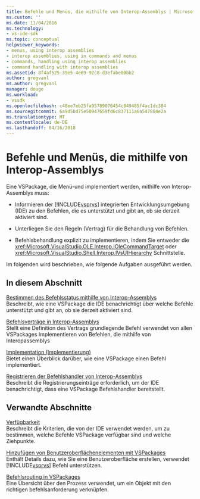 ```yaml
---
title: Befehle und Menüs, die mithilfe von Interop-Assemblys | Microsoft Docs
ms.custom: ''
ms.date: 11/04/2016
ms.technology:
- vs-ide-sdk
ms.topic: conceptual
helpviewer_keywords:
- menus, using interop assemblies
- interop assemblies, using in commands and menus
- commands, handling using interop assemblies
- command handling with interop assemblies
ms.assetid: 8f4af525-39e5-4e69-92c8-d3efabe80bb2
author: gregvanl
ms.author: gregvanl
manager: douge
ms.workload:
- vssdk
ms.openlocfilehash: c48ee7eb25fa95789076454c849485f4ac1dc384
ms.sourcegitcommit: 6a9d5bd75e50947659fd6c837111a6a547884e2a
ms.translationtype: MT
ms.contentlocale: de-DE
ms.lasthandoff: 04/16/2018
---
```

# <a name="commands-and-menus-that-use-interop-assemblies"></a>Befehle und Menüs, die mithilfe von Interop-Assemblys
Eine VSPackage, die Menü-und implementiert werden, mithilfe von Interop-Assemblys muss:  
  
-   Informieren der [!INCLUDE[vsprvs](../../code-quality/includes/vsprvs_md.md)] integrierten Entwicklungsumgebung (IDE) zu den Befehlen, die es unterstützt und gibt an, ob sie derzeit aktiviert sind.  
  
-   Unterliegen Sie den Regeln (Vertrag) für die Behandlung von Befehlen.  
  
-   Befehlsbehandlung explizit zu implementieren, indem Sie entweder die <xref:Microsoft.VisualStudio.OLE.Interop.IOleCommandTarget> oder <xref:Microsoft.VisualStudio.Shell.Interop.IVsUIHierarchy> Schnittstelle.  
  
 Im folgenden wird beschrieben, wie folgende Aufgaben ausgeführt werden.  
  
## <a name="in-this-section"></a>In diesem Abschnitt  
 [Bestimmen des Befehlsstatus mithilfe von Interop-Assemblys](../../extensibility/internals/determining-command-status-by-using-interop-assemblies.md)  
 Beschreibt, wie eine VSPackage die IDE benachrichtigt über welche Befehle unterstützt und gibt an, ob sie derzeit aktiviert sind.  
  
 [Befehlsverträge in Interop-Assemblys](../../extensibility/internals/command-contracts-in-interop-assemblies.md)  
 Stellt eine Definition des Vertrags grundlegende Befehl verwendet von allen VSPackages Implementieren von Befehlen, die mithilfe von Interopassemblys  
  
 [Implementation (Implementierung)](../../extensibility/internals/command-implementation.md)  
 Bietet einen Überblick darüber, wie eine VSPackage einen Befehl implementiert.  
  
 [Registrieren der Befehlshandler von Interop-Assemblys](../../extensibility/internals/registering-interop-assembly-command-handlers.md)  
 Beschreibt die Registrierungseinträge erforderlich, um der IDE benachrichtigt, dass eine VSPackage Befehlshandler bereitstellt.  
  
## <a name="related-sections"></a>Verwandte Abschnitte  
 [Verfügbarkeit](../../extensibility/internals/command-availability.md)  
 Beschreibt die Kriterien, die von der IDE verwendet werden, um zu bestimmen, welche Befehle VSPackage verfügbar sind und welche Ziehpunkte.  
  
 [Hinzufügen von Benutzeroberflächenelementen mit VSPackages](../../extensibility/internals/how-vspackages-add-user-interface-elements.md)  
 Enthält Details dazu, wie Sie eine Benutzeroberfläche erstellen, verwendet [!INCLUDE[vsprvs](../../code-quality/includes/vsprvs_md.md)] Befehl unterstützen.  
  
 [Befehlsrouting in VSPackages](../../extensibility/internals/command-routing-in-vspackages.md)  
 Eine Übersicht über den Prozess verwendet, um ein Objekt mit den richtigen befehlsanforderung verknüpfen.